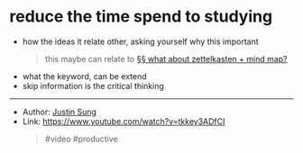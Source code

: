 # reduce the time spend to studying

- how the ideas it relate other, asking yourself why this important
  > this maybe can relate to [§§ what about zettelkasten + mind map?](20211113230401.md)
- what the keyword, can be extend
- skip information is the critical thinking

---

- Author: [Justin Sung](publish/20211113231926.md)
- Link: <https://www.youtube.com/watch?v=tkkey3ADfCI>
  > #video #productive
